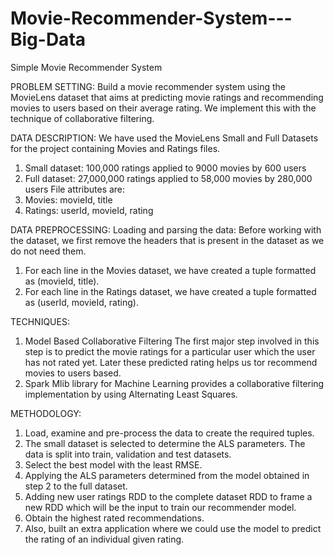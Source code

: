 # Movie-Recommender-System---Big-Data
Simple Movie Recommender System


PROBLEM SETTING:
Build a movie recommender system using the MovieLens dataset that aims at predicting movie ratings and recommending movies to users based on their average rating. We implement this with the technique of collaborative filtering.

DATA DESCRIPTION:
We have used the MovieLens Small and Full Datasets for the project containing Movies and Ratings files.
1. Small dataset: 100,000 ratings applied to 9000 movies by 600 users
2. Full dataset: 27,000,000 ratings applied to 58,000 movies by 280,000 users
File attributes are:
1. Movies: movieId, title
2. Ratings: userId, movieId, rating

DATA PREPROCESSING:
Loading and parsing the data:
Before working with the dataset, we first remove the headers that is present in the dataset as we do not need them.
1. For each line in the Movies dataset, we have created a tuple formatted as (movieId, title).
2. For each line in the Ratings dataset, we have created a tuple formatted as (userId, movieId, rating).

TECHNIQUES:
1. Model Based Collaborative Filtering
The first major step involved in this step is to predict the movie ratings for a particular user which the user has not rated yet. Later these predicted rating helps us tor recommend movies to users based.
2. Spark Mlib library for Machine Learning provides a collaborative filtering implementation by using Alternating Least Squares.

METHODOLOGY:
1. Load, examine and pre-process the data to create the required tuples.
2. The small dataset is selected to determine the ALS parameters. The data is split into train, validation and test datasets.
3. Select the best model with the least RMSE.
4. Applying the ALS parameters determined from the model obtained in step 2 to the full dataset.
5. Adding new user ratings RDD to the complete dataset RDD to frame a new RDD which will be the input to train our recommender model.
6. Obtain the highest rated recommendations.
7. Also, built an extra application where we could use the model to predict the rating of an individual given rating.
